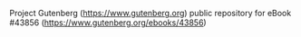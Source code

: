 Project Gutenberg (https://www.gutenberg.org) public repository for eBook #43856 (https://www.gutenberg.org/ebooks/43856)
